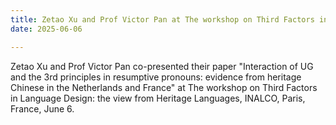 ```yaml
---
title: Zetao Xu and Prof Victor Pan at The workshop on Third Factors in Language Design: the view from Heritage Languages
date: 2025-06-06

---
```


Zetao Xu and Prof Victor Pan co-presented their paper "Interaction of UG and the 3rd principles in resumptive pronouns: evidence from heritage Chinese in the Netherlands and France" at The workshop on Third Factors in Language Design: the view from Heritage Languages, INALCO, Paris, France, June 6.
